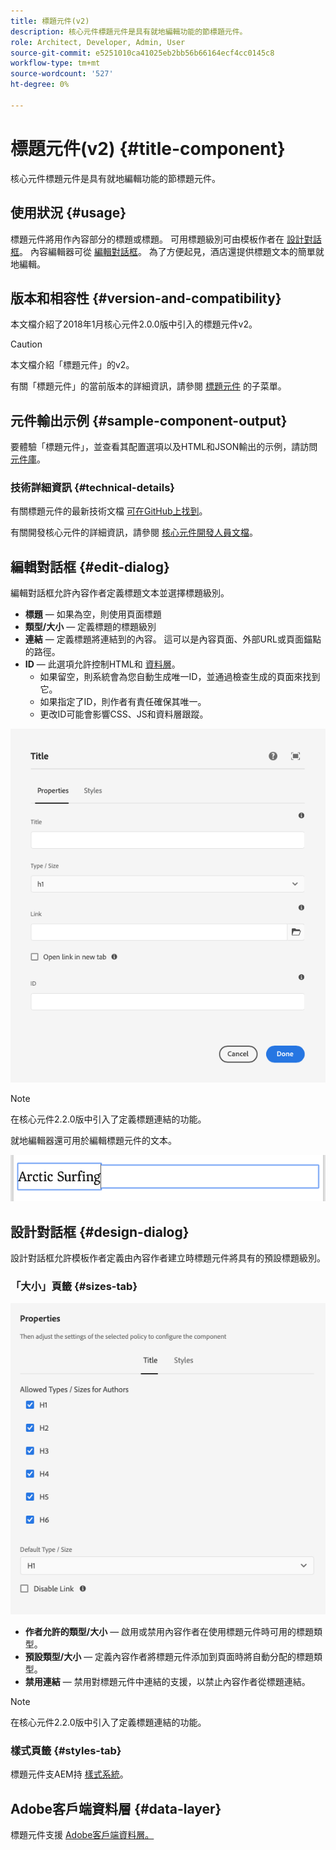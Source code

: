 ```yaml
---
title: 標題元件(v2)
description: 核心元件標題元件是具有就地編輯功能的節標題元件。
role: Architect, Developer, Admin, User
source-git-commit: e5251010ca41025eb2bb56b66164ecf4cc0145c8
workflow-type: tm+mt
source-wordcount: '527'
ht-degree: 0%

---
```



# 標題元件(v2) {#title-component}

核心元件標題元件是具有就地編輯功能的節標題元件。

## 使用狀況 {#usage}

標題元件將用作內容部分的標題或標題。 可用標題級別可由模板作者在 [設計對話框](#design-dialog)。 內容編輯器可從 [編輯對話框](#edit-dialog)。 為了方便起見，酒店還提供標題文本的簡單就地編輯。

## 版本和相容性 {#version-and-compatibility}

本文檔介紹了2018年1月核心元件2.0.0版中引入的標題元件v2。

>[!CAUTION]
>
>本文檔介紹「標題元件」的v2。
>
>有關「標題元件」的當前版本的詳細資訊，請參閱 [標題元件](/help/components/title.md) 的子菜單。

## 元件輸出示例 {#sample-component-output}

要體驗「標題元件」，並查看其配置選項以及HTML和JSON輸出的示例，請訪問 [元件庫](https://adobe.com/go/aem_cmp_library_title)。

### 技術詳細資訊 {#technical-details}

有關標題元件的最新技術文檔 [可在GitHub上找到](https://adobe.com/go/aem_cmp_tech_title_v2)。

有關開發核心元件的詳細資訊，請參閱 [核心元件開發人員文檔](/help/developing/overview.md)。

## 編輯對話框 {#edit-dialog}

編輯對話框允許內容作者定義標題文本並選擇標題級別。

* **標題**  — 如果為空，則使用頁面標題
* **類型/大小**  — 定義標題的標題級別
* **連結**  — 定義標題將連結到的內容。 這可以是內容頁面、外部URL或頁面錨點的路徑。
* **ID**  — 此選項允許控制HTML和 [資料層](/help/developing/data-layer/overview.md)。
   * 如果留空，則系統會為您自動生成唯一ID，並通過檢查生成的頁面來找到它。
   * 如果指定了ID，則作者有責任確保其唯一。
   * 更改ID可能會影響CSS、JS和資料層跟蹤。

![標題元件的編輯對話框](/help/assets/title-edit.png)

>[!NOTE]
>
>在核心元件2.2.0版中引入了定義標題連結的功能。

就地編輯器還可用於編輯標題元件的文本。

![就地編輯標題元件](/help/assets/title-edit-inline.png)

## 設計對話框 {#design-dialog}

設計對話框允許模板作者定義由內容作者建立時標題元件將具有的預設標題級別。

### 「大小」頁籤 {#sizes-tab}

![標題元件的設計對話框](/help/assets/title-design.png)

* **作者允許的類型/大小**  — 啟用或禁用內容作者在使用標題元件時可用的標題類型。
* **預設類型/大小** — 定義內容作者將標題元件添加到頁面時將自動分配的標題類型。
* **禁用連結** — 禁用對標題元件中連結的支援，以禁止內容作者從標題連結。

>[!NOTE]
>
>在核心元件2.2.0版中引入了定義標題連結的功能。

### 樣式頁籤 {#styles-tab}

標題元件支AEM持 [樣式系統](/help/get-started/authoring.md#component-styling)。

## Adobe客戶端資料層 {#data-layer}

標題元件支援 [Adobe客戶端資料層。](/help/developing/data-layer/overview.md)
